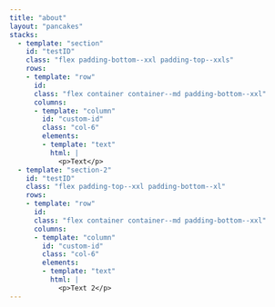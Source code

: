 ```yaml
---
title: "about"
layout: "pancakes"
stacks:
  - template: "section"
    id: "testID"
    class: "flex padding-bottom--xxl padding-top--xxls"
    rows:
    - template: "row"
      id:
      class: "flex container container--md padding-bottom--xxl"
      columns:
      - template: "column"
        id: "custom-id"
        class: "col-6"
        elements:
        - template: "text"
          html: | 
            <p>Text</p>
  - template: "section-2"
    id: "testID"
    class: "flex padding-top--xxl padding-bottom--xl"
    rows:
    - template: "row"
      id:
      class: "flex container container--md padding-bottom--xxl"
      columns:
      - template: "column"
        id: "custom-id"
        class: "col-6"
        elements:
        - template: "text"
          html: | 
            <p>Text 2</p> 
---
```

